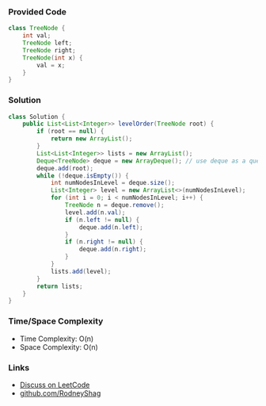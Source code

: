### Provided Code

```java
class TreeNode {
    int val;
    TreeNode left;
    TreeNode right;
    TreeNode(int x) {
        val = x;
    }
}
```

### Solution

```java
class Solution {
    public List<List<Integer>> levelOrder(TreeNode root) {
        if (root == null) {
            return new ArrayList();
        }
        List<List<Integer>> lists = new ArrayList();
        Deque<TreeNode> deque = new ArrayDeque(); // use deque as a queue
        deque.add(root);
        while (!deque.isEmpty()) {
            int numNodesInLevel = deque.size();
            List<Integer> level = new ArrayList<>(numNodesInLevel);
            for (int i = 0; i < numNodesInLevel; i++) {
                TreeNode n = deque.remove();
                level.add(n.val);
                if (n.left != null) {
                    deque.add(n.left);
                }
                if (n.right != null) {
                    deque.add(n.right);
                }
            }
            lists.add(level);
        }
        return lists;
    }
}
```

### Time/Space Complexity

-  Time Complexity: O(n)
- Space Complexity: O(n)

### Links

- [Discuss on LeetCode](https://leetcode.com/problems/binary-tree-level-order-traversal/discuss/304507)
- [github.com/RodneyShag](https://github.com/RodneyShag)
